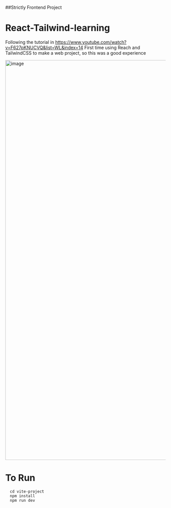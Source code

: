 ##Strictly Frontend Project

# React-Tailwind-learning
Following the tutorial in https://www.youtube.com/watch?v=F627pKNUCVQ&list=WL&index=14
First time using Reach and TailwindCSS to make a web project, so this was a good experience

<img width="1253" alt="image" src="https://github.com/jazheng1/React-Tailwind-learning/assets/59896127/9ff6f5b1-5d5f-4fdf-be64-6b4f32c08382">

# To Run
```
  cd vite-project
  npm install
  npm run dev
```
